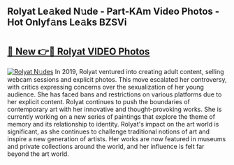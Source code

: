 ## Rolyat Le𝚊ked N𝚞de - Part-KAm Video Photos - Hot Onlyf𝚊ns Le𝚊ks BZSVi

# <h2><a href="http://ab59085.deff.icu/?id=Rolyat">🔗 New 👉🔴 Rolyat VIDEO Photos</a></h2>

[![Rolyat N𝚞des](https://i.imgur.com/rIISA9y.gif)](http://ab59085.deff.icu/?id=Rolyat)
In 2019, Rolyat ventured into creating adult content, selling webcam sessions and explicit photos. This move escalated her controversy, with critics expressing concerns over the sexualization of her young audience. She has faced bans and restrictions on various platforms due to her explicit content. Rolyat continues to push the boundaries of contemporary art with her innovative and thought-provoking works. She is currently working on a new series of paintings that explore the theme of memory and its relationship to identity. Rolyat's impact on the art world is significant, as she continues to challenge traditional notions of art and inspire a new generation of artists. Her works are now featured in museums and private collections around the world, and her influence is felt far beyond the art world.
